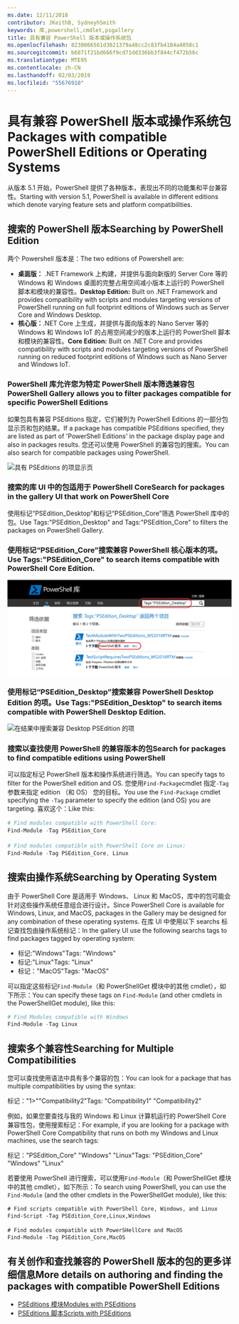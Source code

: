 ```yaml
---
ms.date: 12/11/2018
contributor: JKeithB, SydneyhSmith
keywords: 库,powershell,cmdlet,psgallery
title: 具有兼容 PowerShell 版本或操作系统包
ms.openlocfilehash: 8230866561d3021379a48cc2c83fb4104a4058c1
ms.sourcegitcommit: b6871f21bd666f9cd71dd336bb3f844cf472b56c
ms.translationtype: MTE95
ms.contentlocale: zh-CN
ms.lasthandoff: 02/03/2019
ms.locfileid: "55676910"
---
```

# <a name="packages-with-compatible-powershell-editions-or-operating-systems"></a><span data-ttu-id="deb56-103">具有兼容 PowerShell 版本或操作系统包</span><span class="sxs-lookup"><span data-stu-id="deb56-103">Packages with compatible PowerShell Editions or Operating Systems</span></span>

<span data-ttu-id="deb56-104">从版本 5.1 开始，PowerShell 提供了各种版本，表现出不同的功能集和平台兼容性。</span><span class="sxs-lookup"><span data-stu-id="deb56-104">Starting with version 5.1, PowerShell is available in different editions which denote varying feature sets and platform compatibilities.</span></span>

## <a name="searching-by-powershell-edition"></a><span data-ttu-id="deb56-105">搜索的 PowerShell 版本</span><span class="sxs-lookup"><span data-stu-id="deb56-105">Searching by PowerShell Edition</span></span> 
<span data-ttu-id="deb56-106">两个 Powershell 版本是：</span><span class="sxs-lookup"><span data-stu-id="deb56-106">The two editions of Powershell are:</span></span>
- <span data-ttu-id="deb56-107">**桌面版：** .NET Framework 上构建，并提供与面向新版的 Server Core 等的 Windows 和 Windows 桌面的完整占用空间减小版本上运行的 PowerShell 脚本和模块的兼容性。</span><span class="sxs-lookup"><span data-stu-id="deb56-107">**Desktop Edition:** Built on .NET Framework and provides compatibility with scripts and modules targeting versions of PowerShell running on full footprint editions of Windows such as Server Core and Windows Desktop.</span></span>
- <span data-ttu-id="deb56-108">**核心版：**.NET Core 上生成，并提供与面向版本的 Nano Server 等的 Windows 和 Windows IoT 的占用空间减少的版本上运行的 PowerShell 脚本和模块的兼容性。</span><span class="sxs-lookup"><span data-stu-id="deb56-108">**Core Edition:** Built on .NET Core and provides compatibility with scripts and modules targeting versions of PowerShell running on reduced footprint editions of Windows such as Nano Server and Windows IoT.</span></span>

### <a name="powershell-gallery-allows-you-to-filter-packages-compatible-for-specific-powershell-editions"></a><span data-ttu-id="deb56-109">PowerShell 库允许您为特定 PowerShell 版本筛选兼容包</span><span class="sxs-lookup"><span data-stu-id="deb56-109">PowerShell Gallery allows you to filter packages compatible for specific PowerShell Editions</span></span>

<span data-ttu-id="deb56-110">如果包具有兼容 PSEditions 指定，它们被列为 PowerShell Editions 的一部分包显示页和包的结果。</span><span class="sxs-lookup"><span data-stu-id="deb56-110">If a package has compatible PSEditions specified, they are listed as part of 'PowerShell Editions' in the package display page and also in packages results.</span></span>
<span data-ttu-id="deb56-111">您还可以使用 PowerShell 的兼容包的搜索。</span><span class="sxs-lookup"><span data-stu-id="deb56-111">You can also search for compatible packages using PowerShell.</span></span>

![具有 PSEditions 的项显示页](../../Images/packagedisplaypagewithpseditions.PNG)

### <a name="search-for-packages-in-the-gallery-ui-that-work-on-powershell-core"></a><span data-ttu-id="deb56-113">搜索的库 UI 中的包适用于 PowerShell Core</span><span class="sxs-lookup"><span data-stu-id="deb56-113">Search for packages in the gallery UI that work on PowerShell Core</span></span>

<span data-ttu-id="deb56-114">使用标记“PSEdition_Desktop”和标记“PSEdition_Core”筛选 PowerShell 库中的包。</span><span class="sxs-lookup"><span data-stu-id="deb56-114">Use Tags:"PSEdition_Desktop" and Tags:"PSEdition_Core" to filters the packages on PowerShell Gallery.</span></span>

### <a name="use-tagspseditioncore-to-search-items-compatible-with-powershell-core-edition"></a><span data-ttu-id="deb56-115">使用标记“PSEdition_Core”搜索兼容 PowerShell 核心版本的项。</span><span class="sxs-lookup"><span data-stu-id="deb56-115">Use Tags:"PSEdition_Core" to search items compatible with PowerShell Core Edition.</span></span>

![在结果中搜索兼容 Core PSEdition 的项](../../Images/searchresultswithpseditions.PNG)

### <a name="use-tagspseditiondesktop-to-search-items-compatible-with-powershell-desktop-edition"></a><span data-ttu-id="deb56-117">使用标记“PSEdition_Desktop”搜索兼容 PowerShell Desktop Edition 的项。</span><span class="sxs-lookup"><span data-stu-id="deb56-117">Use Tags:"PSEdition_Desktop" to search items compatible with PowerShell Desktop Edition.</span></span>

![在结果中搜索兼容 Desktop PSEdition 的项](../../Images/searchresultswithpseditionsdesktop.PNG)

### <a name="search-for-packages-to-find-compatible-editions-using-powershell"></a><span data-ttu-id="deb56-119">搜索以查找使用 PowerShell 的兼容版本的包</span><span class="sxs-lookup"><span data-stu-id="deb56-119">Search for packages to find compatible editions using PowerShell</span></span>
<span data-ttu-id="deb56-120">可以指定标记 PowerShell 版本和操作系统进行筛选。</span><span class="sxs-lookup"><span data-stu-id="deb56-120">You can specify tags to filter for the PowerShell edition and OS.</span></span> <span data-ttu-id="deb56-121">您使用`Find-Package`cmdlet 指定`-Tag`参数来指定 edition （和 OS） 您的目标。</span><span class="sxs-lookup"><span data-stu-id="deb56-121">You use the `Find-Package` cmdlet specifying the `-Tag` parameter to specify the edition (and OS) you are targeting.</span></span>
<span data-ttu-id="deb56-122">喜欢这个：</span><span class="sxs-lookup"><span data-stu-id="deb56-122">Like this:</span></span>

```powershell
# Find modules compatible with PowerShell Core:
Find-Module -Tag PSEdition_Core

# Find modules compatible with PowerShell Core on Linux:
Find-Module -Tag PSEdition_Core, Linux
```

## <a name="searching-by-operating-system"></a><span data-ttu-id="deb56-123">搜索由操作系统</span><span class="sxs-lookup"><span data-stu-id="deb56-123">Searching by Operating System</span></span> 

<span data-ttu-id="deb56-124">由于 PowerShell Core 是适用于 Windows、 Linux 和 MacOS，库中的包可能会针对这些操作系统任意组合进行设计。</span><span class="sxs-lookup"><span data-stu-id="deb56-124">Since PowerShell Core is available for Windows, Linux, and MacOS, packages in the Gallery may be designed for any combination of these operating systems.</span></span> <span data-ttu-id="deb56-125">在库 UI 中使用以下 searchs 标记查找包由操作系统标记：</span><span class="sxs-lookup"><span data-stu-id="deb56-125">In the gallery UI use the following searchs tags to find packages tagged by operating system:</span></span>

- <span data-ttu-id="deb56-126">标记:"Windows"</span><span class="sxs-lookup"><span data-stu-id="deb56-126">Tags: "Windows"</span></span>
- <span data-ttu-id="deb56-127">标记:"Linux"</span><span class="sxs-lookup"><span data-stu-id="deb56-127">Tags: "Linux"</span></span>
- <span data-ttu-id="deb56-128">标记："MacOS"</span><span class="sxs-lookup"><span data-stu-id="deb56-128">Tags: "MacOS"</span></span> 

<span data-ttu-id="deb56-129">可以指定这些标记`Find-Module`（和 PowerShellGet 模块中的其他 cmdlet），如下所示：</span><span class="sxs-lookup"><span data-stu-id="deb56-129">You can specify these tags on `Find-Module` (and other cmdlets in the PowerShellGet module), like this:</span></span>

```powershell
# Find Modules compatible with Windows
Find-Module -Tag Linux
```

## <a name="searching-for-multiple-compatibilities"></a><span data-ttu-id="deb56-130">搜索多个兼容性</span><span class="sxs-lookup"><span data-stu-id="deb56-130">Searching for Multiple Compatibilities</span></span>

<span data-ttu-id="deb56-131">您可以查找使用语法中具有多个兼容的包：</span><span class="sxs-lookup"><span data-stu-id="deb56-131">You can look for a package that has multiple compatibilities by using the syntax:</span></span> 

<span data-ttu-id="deb56-132">标记："1>""Compatibility2"</span><span class="sxs-lookup"><span data-stu-id="deb56-132">Tags: "Compatibility1" "Compatibility2"</span></span> 

<span data-ttu-id="deb56-133">例如，如果您要查找与我的 Windows 和 Linux 计算机运行的 PowerShell Core 兼容性包，使用搜索标记：</span><span class="sxs-lookup"><span data-stu-id="deb56-133">For example, if you are looking for a package with PowerShell Core Compatibility that runs on both my Windows and Linux machines, use the search tags:</span></span>

<span data-ttu-id="deb56-134">标记："PSEdition_Core" "Windows" "Linux"</span><span class="sxs-lookup"><span data-stu-id="deb56-134">Tags: "PSEdition_Core" "Windows" "Linux"</span></span> 

<span data-ttu-id="deb56-135">若要使用 PowerShell 进行搜索，可以使用`Find-Module`（和 PowerShellGet 模块中的其他 cmdlet），如下所示：</span><span class="sxs-lookup"><span data-stu-id="deb56-135">To search using PowerShell, you can use the `Find-Module` (and the other cmdlets in the PowerShellGet module), like this:</span></span>

```powewrshell
# Find scripts compatible with PowerShell Core, Windows, and Linux
Find-Script -Tag PSEdition_Core,Linux,Windows

# Find modules compatible with PowerSHellCore and MacOS
Find-Module -Tag PSEdition_Core,MacOS
```

## <a name="more-details-on-authoring-and-finding-the-packages-with-compatible-powershell-editions"></a><span data-ttu-id="deb56-136">有关创作和查找兼容的 PowerShell 版本的包的更多详细信息</span><span class="sxs-lookup"><span data-stu-id="deb56-136">More details on authoring and finding the packages with compatible PowerShell Editions</span></span>

- [<span data-ttu-id="deb56-137">PSEditions 模块</span><span class="sxs-lookup"><span data-stu-id="deb56-137">Modules with PSEditions</span></span>](../../concepts/module-psedition-support.md)
- [<span data-ttu-id="deb56-138">PSEditions 脚本</span><span class="sxs-lookup"><span data-stu-id="deb56-138">Scripts with PSEditions</span></span>](../../concepts/script-psedition-support.md)
